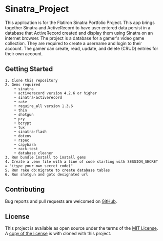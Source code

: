 # Sinatra_Project

This application is for the Flatiron Sinatra Portfolio Project. This app brings together Sinatra and ActiveRecord to have user entered data persist in a database that ActiveRecord created and display them using Sinatra on an internet browser. The project is a database for a gamer's video game collection. They are required to create a username and login to their account. The gamer can create, read, update, and delete (CRUD) entries for their own account.

## Getting Started

    1. Clone this repository
    2. Gems required
        • sinatra
        • activerecord version 4.2.6 or higher
        • sinatra-activerecord
        • rake
        • require_all version 1.3.6
        • thin
        • shotgun
        • pry
        • bcrypt
        • tux
        • sinatra-flash
        • dotenv
        • rspec
        • capybara
        • rack-test
        • database_cleaner
    3. Run bundle install to install gems
    4. Create a .env file with a line of code starting with SESSION_SECRET = "(type your own secret code)"
    5. Run rake db:migrate to create database tables
    6. Run shotgun and goto designated url

## Contributing

Bug reports and pull requests are welcomed on [GitHub](https://github.com/Dice-K39/Sinatra_Project).

## License

This project is available as open source under the terms of the [MIT License](https://opensource.org/licenses/MIT). A [copy of the license](/LICENSE) is with cloned with this project.
